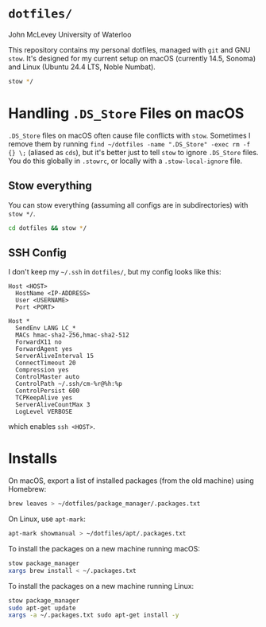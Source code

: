 # `dotfiles/`

John McLevey
University of Waterloo

This repository contains my personal dotfiles, managed with `git` and GNU `stow`. It's designed for my current setup on macOS (currently 14.5, Sonoma) and Linux (Ubuntu 24.4 LTS, Noble Numbat).

```zsh
stow */
```

# Handling `.DS_Store` Files on macOS

`.DS_Store` files on macOS often cause file conflicts with `stow`. Sometimes I remove them by running `find ~/dotfiles -name ".DS_Store" -exec rm -f {} \;` (aliased as `cds`), but it's better just to tell `stow` to ignore `.DS_Store` files. You do this globally in `.stowrc`, or locally with a `.stow-local-ignore` file.

## Stow everything

You can stow everything (assuming all configs are in subdirectories) with `stow */`.

```zsh
cd dotfiles && stow */
```

## SSH Config

I don't keep my `~/.ssh` in `dotfiles/`, but my config looks like this:

```
Host <HOST>
  HostName <IP-ADDRESS>
  User <USERNAME>
  Port <PORT>

Host *
  SendEnv LANG LC_*
  MACs hmac-sha2-256,hmac-sha2-512
  ForwardX11 no
  ForwardAgent yes
  ServerAliveInterval 15
  ConnectTimeout 20
  Compression yes
  ControlMaster auto
  ControlPath ~/.ssh/cm-%r@%h:%p
  ControlPersist 600
  TCPKeepAlive yes
  ServerAliveCountMax 3
  LogLevel VERBOSE
```

which enables `ssh <HOST>`.

# Installs

On macOS, export a list of installed packages (from the old machine) using Homebrew:

```zsh
brew leaves > ~/dotfiles/package_manager/.packages.txt
```

On Linux, use `apt-mark`:

```zsh
apt-mark showmanual > ~/dotfiles/apt/.packages.txt
```

To install the packages on a new machine running macOS:

```zsh
stow package_manager
xargs brew install < ~/.packages.txt
```

To install the packages on a new machine running Linux:

```zsh
stow package_manager
sudo apt-get update
xargs -a ~/.packages.txt sudo apt-get install -y
```
